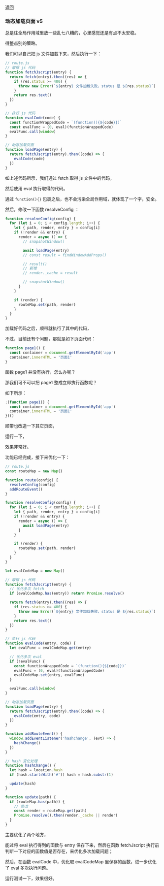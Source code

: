 [返回](/README.md)

### 动态加载页面 v5

总是往全局作用域里放一些乱七八糟的，心里感觉还是有点不太安稳。

得整点别的策略。

我们可以自己把 js 文件加载下来，然后执行一下：

```js
// route.js
// 取得 js 代码
function fetchJscript(entry) {
  return fetch(entry).then((res) => {
    if (res.status >= 400) {
      throw new Error(`${entry} 文件加载失败，status 是 ${res.status}`)
    }
    return res.text()
  })
}

// 执行 js 代码
function evalCode(code) {
  const functionWrappedCode = `(function(){${code}})`
  const evalFunc = (0, eval)(functionWrappedCode)
  evalFunc.call(window)
}

// 动态加载页面
function loadPage(entry) {
  return fetchJscript(entry).then((code) => {
    evalCode(code)
  })
}
```

如上述代码所示，我们通过 fetch 取得 js 文件中的代码，

然后使用 eval 执行取得的代码。

通过 `function(){}` 包裹之后，也不会污染全局作用域，就体现了一个字，安全。

然后，修改一下函数 resolveConfig ：

```js
function resolveConfig(config) {
  for (let i = 0; i < config.length; i++) {
    let { path, render, entry } = config[i]
    if (!render && entry) {
      render = async () => {
        // snapshotWindow()

        await loadPage(entry)
        // const result = findWindowAddProps()

        // result()
        // 新增
        // render._cache = result

        // snapshotWindow()
      }
    }

    if (render) {
      routeMap.set(path, render)
    }
  }
}
```

加载好代码之后，顺带就执行了其中的代码，

不过，目前还有个问题，那就是如下页面代码：

```js
function page1() {
  const container = document.getElementById('app')
  container.innerHTML = '页面1'
}
```

函数 page1 并没有执行，怎么办呢？

那我们可不可以把 page1 整成立即执行函数呢？

如下所示：

```js
;(function page1() {
  const container = document.getElementById('app')
  container.innerHTML = '页面1'
})()
```

顺带也改造一下其它页面，

运行一下，

效果非常好。

功能已经完成，接下来优化一下：

```js
// route.js
const routeMap = new Map()

function route(config) {
  resolveConfig(config)
  addRouteEvent()
}

function resolveConfig(config) {
  for (let i = 0; i < config.length; i++) {
    let { path, render, entry } = config[i]
    if (!render && entry) {
      render = async () => {
        await loadPage(entry)
      }
    }

    if (render) {
      routeMap.set(path, render)
    }
  }
}

let evalCodeMap = new Map()

// 取得 js 代码
function fetchJscript(entry) {
  // 优化多次 fetch
  if (evalCodeMap.has(entry)) return Promise.resolve()

  return fetch(entry).then((res) => {
    if (res.status >= 400) {
      throw new Error(`${entry} 文件加载失败，status 是 ${res.status}`)
    }
    return res.text()
  })
}

// 执行 js 代码
function evalCode(entry, code) {
  let evalFunc = evalCodeMap.get(entry)

  // 优化多次 eval
  if (!evalFunc) {
    const functionWrappedCode = `(function(){${code}})`
    evalFunc = (0, eval)(functionWrappedCode)
    evalCodeMap.set(entry, evalFunc)
  }

  evalFunc.call(window)
}

// 动态加载页面
function loadPage(entry) {
  return fetchJscript(entry).then((code) => {
    evalCode(entry, code)
  })
}

function addRouteEvent() {
  window.addEventListener('hashchange', (evt) => {
    hashChange()
  })
}

// hash 变化处理
function hashChange() {
  let hash = location.hash
  if (hash.startsWith('#')) hash = hash.substr(1)

  update(hash)
}

function update(path) {
  if (routeMap.has(path)) {
    // 修改
    const render = routeMap.get(path)
    Promise.resolve().then(render._cache || render)
  }
}
```

主要优化了两个地方，

能过将 eval 执行得到的函数与 entry 保存下来，然后在函数 fetchJscript 执行前判断一下对应的函数值是否存在，来优化多次加载问题；

然后，在函数 evalCode 中，优化取 evalCodeMap 里保存的函数，进一步优化了 eval 多次执行问题。

运行测试一下，效果很好。



